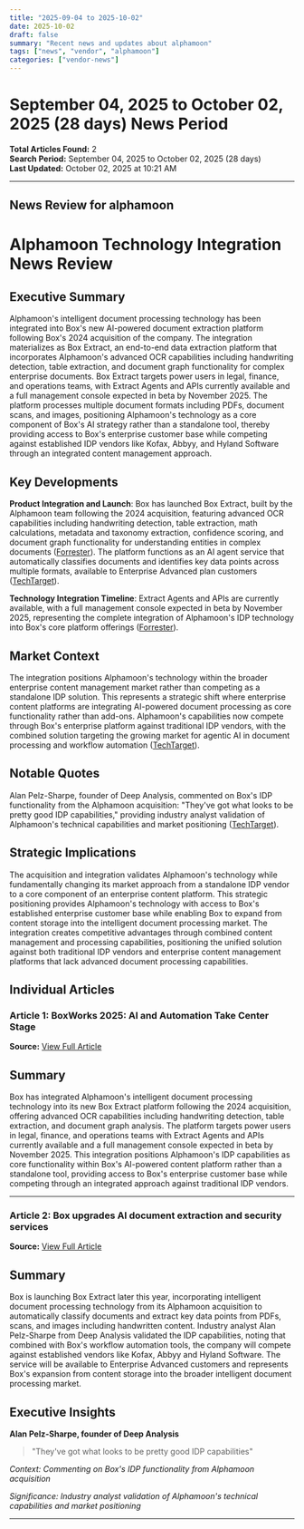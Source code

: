 ```yaml
---
title: "2025-09-04 to 2025-10-02"
date: 2025-10-02
draft: false
summary: "Recent news and updates about alphamoon"
tags: ["news", "vendor", "alphamoon"]
categories: ["vendor-news"]
---
```


# September 04, 2025 to October 02, 2025 (28 days) News Period 

**Total Articles Found:** 2  
**Search Period:** September 04, 2025 to October 02, 2025 (28 days)  
**Last Updated:** October 02, 2025 at 10:21 AM

---

## News Review for alphamoon

# Alphamoon Technology Integration News Review

## Executive Summary

Alphamoon's intelligent document processing technology has been integrated into Box's new AI-powered document extraction platform following Box's 2024 acquisition of the company. The integration materializes as Box Extract, an end-to-end data extraction platform that incorporates Alphamoon's advanced OCR capabilities including handwriting detection, table extraction, and document graph functionality for complex enterprise documents. Box Extract targets power users in legal, finance, and operations teams, with Extract Agents and APIs currently available and a full management console expected in beta by November 2025. The platform processes multiple document formats including PDFs, document scans, and images, positioning Alphamoon's technology as a core component of Box's AI strategy rather than a standalone tool, thereby providing access to Box's enterprise customer base while competing against established IDP vendors like Kofax, Abbyy, and Hyland Software through an integrated content management approach.

## Key Developments

**Product Integration and Launch**: Box has launched Box Extract, built by the Alphamoon team following the 2024 acquisition, featuring advanced OCR capabilities including handwriting detection, table extraction, math calculations, metadata and taxonomy extraction, confidence scoring, and document graph functionality for understanding entities in complex documents ([Forrester](https://www.forrester.com/blogs/boxworks-2025-ai-and-automation-take-center-stage/)). The platform functions as an AI agent service that automatically classifies documents and identifies key data points across multiple formats, available to Enterprise Advanced plan customers ([TechTarget](https://www.techtarget.com/searchcontentmanagement/news/366630632/Box-upgrades-AI-document-extraction-and-security-services)).

**Technology Integration Timeline**: Extract Agents and APIs are currently available, with a full management console expected in beta by November 2025, representing the complete integration of Alphamoon's IDP technology into Box's core platform offerings ([Forrester](https://www.forrester.com/blogs/boxworks-2025-ai-and-automation-take-center-stage/)).

## Market Context

The integration positions Alphamoon's technology within the broader enterprise content management market rather than competing as a standalone IDP solution. This represents a strategic shift where enterprise content platforms are integrating AI-powered document processing as core functionality rather than add-ons. Alphamoon's capabilities now compete through Box's enterprise platform against traditional IDP vendors, with the combined solution targeting the growing market for agentic AI in document processing and workflow automation ([TechTarget](https://www.techtarget.com/searchcontentmanagement/news/366630632/Box-upgrades-AI-document-extraction-and-security-services)).

## Notable Quotes

Alan Pelz-Sharpe, founder of Deep Analysis, commented on Box's IDP functionality from the Alphamoon acquisition: "They've got what looks to be pretty good IDP capabilities," providing industry analyst validation of Alphamoon's technical capabilities and market positioning ([TechTarget](https://www.techtarget.com/searchcontentmanagement/news/366630632/Box-upgrades-AI-document-extraction-and-security-services)).

## Strategic Implications

The acquisition and integration validates Alphamoon's technology while fundamentally changing its market approach from a standalone IDP vendor to a core component of an enterprise content platform. This strategic positioning provides Alphamoon's technology with access to Box's established enterprise customer base while enabling Box to expand from content storage into the intelligent document processing market. The integration creates competitive advantages through combined content management and processing capabilities, positioning the unified solution against both traditional IDP vendors and enterprise content management platforms that lack advanced document processing capabilities.

## Individual Articles

### Article 1: BoxWorks 2025: AI and Automation Take Center Stage

**Source:** [View Full Article](https://www.forrester.com/blogs/boxworks-2025-ai-and-automation-take-center-stage/)

## Summary

Box has integrated Alphamoon's intelligent document processing technology into its new Box Extract platform following the 2024 acquisition, offering advanced OCR capabilities including handwriting detection, table extraction, and document graph analysis. The platform targets power users in legal, finance, and operations teams with Extract Agents and APIs currently available and a full management console expected in beta by November 2025. This integration positions Alphamoon's IDP capabilities as core functionality within Box's AI-powered content platform rather than a standalone tool, providing access to Box's enterprise customer base while competing through an integrated approach against traditional IDP vendors.



---

### Article 2: Box upgrades AI document extraction and security services

**Source:** [View Full Article](https://www.techtarget.com/searchcontentmanagement/news/366630632/Box-upgrades-AI-document-extraction-and-security-services)

## Summary

Box is launching Box Extract later this year, incorporating intelligent document processing technology from its Alphamoon acquisition to automatically classify documents and extract key data points from PDFs, scans, and images including handwritten content. Industry analyst Alan Pelz-Sharpe from Deep Analysis validated the IDP capabilities, noting that combined with Box's workflow automation tools, the company will compete against established vendors like Kofax, Abbyy and Hyland Software. The service will be available to Enterprise Advanced customers and represents Box's expansion from content storage into the broader intelligent document processing market.

## Executive Insights

**Alan Pelz-Sharpe, founder of Deep Analysis**

> "They've got what looks to be pretty good IDP capabilities"

*Context: Commenting on Box's IDP functionality from Alphamoon acquisition*

*Significance: Industry analyst validation of Alphamoon's technical capabilities and market positioning*





---

